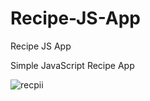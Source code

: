 # Recipe-JS-App
Recipe JS App

Simple JavaScript Recipe App

<img src="https://i.ibb.co/4fF8XFd/recpii.png" alt="recpii" border="0">
